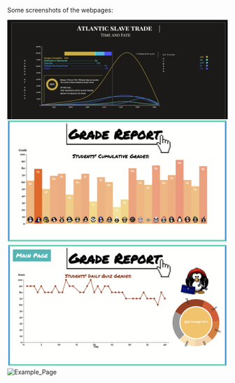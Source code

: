 Some screenshots of the webpages:

![Example_Page](/screenshot1.png?raw=true "Example_Page")
![Example_Page](/ClassGradeVisualization_v2/example_screenshot1.png?raw=true "Example_Page")
![Example_Page](/ClassGradeVisualization_v2/example_screenshot2.png?raw=true "Example_Page")
![Example_Page](/screenshot2.png?raw=true "Example_Page")
